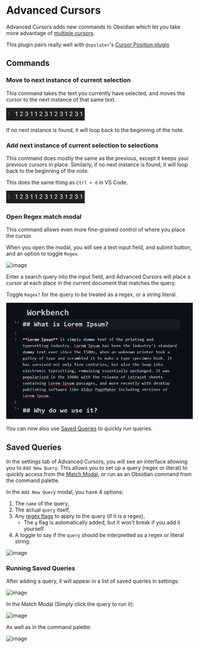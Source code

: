 # Advanced Cursors

Advanced Cursors adds new commands to Obsidian which let you take more advantage of [multiple cursors](https://help.obsidian.md/How+to/Working+with+multiple+cursors).

This plugin pairs really well with `@spslater`'s [Cursor Position plugin](https://github.com/spslater/obsidian-cursor-location-plugin)

## Commands

### Move to next instance of current selection

This command takes the text you currently have selected, and moves the cursor to the next instance of that same text.

![](Assets/cursors-readme1.gif)

If no next instance is found, it will loop back to the beginning of the note.

### Add next instance of current selection to selections

This command does mostly the same as the previous, except it keeps your previous cursors in place.
Similarly, if no next instance is found, it will loop back to the beginning of the note.

This does the same thing as `Ctrl + d` in VS Code.

![](Assets/cursors-readme2.gif)

### Open Regex match modal

This command allows even more fine-grained control of where you place the cursor.

When you open the modal, you will see a text input field, and submit button, and an option to toggle `Regex`.

![image](https://user-images.githubusercontent.com/70717676/138410766-7c3b2843-5761-4c57-a09f-e0edceb4cc41.png)

Enter a search query into the input field, and Advanced Cursors will place a cursor at each place in the current document that matches the query.

Toggle `Regex?` for the query to be treated as a regex, or a string literal.

![](Assets/cursors2.gif)

You can now also use [Saved Queries](https://github.com/SkepticMystic/advanced-cursors/blob/master/README.md#saved-queries) to quickly run queries.

## Saved Queries

In the settings tab of Advanced Cursors, you will see an interface allowing you to `Add New Query`. This allows you to set up a query (regex or literal) to quickly access from the [Match Modal](https://github.com/SkepticMystic/advanced-cursors/blob/master/README.md#open-regex-match-modal), or run as an Obsidian command from the command palette.

In the `Add New Query` modal, you have 4 options:

1. The `name` of the query,
2. The actual `query` itself,
3. Any [regex flags](https://developer.mozilla.org/en-US/docs/Web/JavaScript/Guide/Regular_Expressions#advanced_searching_with_flags) to apply to the query (if it is a regex),
   - The `g` flag is automatically added, but it won't break if you add it yourself.
4. A toggle to say if the `query` should be interpretted as a regex or literal string.

![image](https://user-images.githubusercontent.com/70717676/138410689-e0846afa-3f9e-4bcd-9fa0-27679416a2e1.png)

### Running Saved Queries

After adding a query, it will appear in a list of saved queries in settings:

![image](https://user-images.githubusercontent.com/70717676/138498450-03d966e6-4f90-4165-944f-64a1e8380610.png)

In the Match Modal (Simply click the query to run it):

![image](https://user-images.githubusercontent.com/70717676/138410277-b3b0ebb0-15f0-45a2-ac1e-54578bc68c9b.png)

As well as in the command palette:

![image](https://user-images.githubusercontent.com/70717676/138410368-bc063007-f3a6-4c4c-b7a4-2f24ebcd3748.png)


